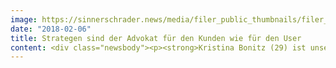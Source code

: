 ```yaml
---
image: https://sinnerschrader.news/media/filer_public_thumbnails/filer_public/ba/52/ba5239b0-1730-4137-8ebb-f0cf3b4c60e8/700px_im_gesprach_mit_kristina_bonitz_.png__480x288_q85_crop_subsampling-2_upscale.png
date: "2018-02-06"
title: Strategen sind der Advokat für den Kunden wie für den User
content: <div class="newsbody"><p><strong>Kristina Bonitz (29) ist unsere Director Strategy &amp; Innovation und hat sich zur ganz persönlichen Aufgabe gemacht, dem Thema digitale Transformation die Schwere zu nehmen. Zu groß ist ihre Energie und ihre Begeisterung daran, Neues zu erschaffen. “Unlock Collective Genius ” ist dabei das Motto von Kristina. Wir haben genauer nachgefragt…</strong></p><p></p><p><strong>Zunächst zu deinem Aufgabenbereich, was macht eine Digitalstrategin?</strong><br/><br/>Die Aufgabe besteht darin, Innovationsprozesse zu facilitieren, es ist Beratung und Trendforschung zugleich. Die inhaltlichen Schwerpunkte liegen bei SinnerSchrader auf digitaler Produktentwicklung. Und dafür wiederum gilt es, die digitale Agenda bzw. die Vision eines Unternehmens zu erarbeiten, herunterzubrechen und bei Organisationsprozessen und Organisationsdesign dahingehend zu beraten. Strategie ist ein integraler Bestandteil eines Produktteams, erarbeitet kollaborativ Produkte und trägt die Verantwortung für die Umsetzung sowie das Endergebnis mit. Schlussendlich geht es auch darum, bewerten zu können welche Tools und Arbeitsmethoden man braucht, um digitale Produkte erstellen zu können.<br/><br/><strong>Was zeichnet deiner Meinung nach eine Strategin aus?</strong><br/><br/>Grundsätzlich sollte man eine große Neugierde für neue Themen haben. Dazu kommt die Begeisterungs- und Inspirationsfähigkeit, sich tief in Themen einzugraben, es nützt nichts, Dinge nur oberflächlich zu verstehen. Um Kunden auf Augenhöhe beraten zu können, muss man sich tiefes Verständnis  erarbeiten, um die Nutzer, Prozesse, Organisation zu durchdringen und Komplexität zu reduzieren. <br/><br/>Dabei hilft kritisches Hinterfragen, Empathie für den User, das Team, den Kunden. Wir Strategen sind der Advokat für den Kunden wie auch für den User.<br/><br/><strong>Und wann ist für dich eine Strategie richtig gut?</strong><br/><br/>Für mich ist eine Strategie richtig gut, wenn sie nicht nur ein spezifisches Zukunftsszenario aufzeigt, sondern auch das alltägliche Verhalten definiert, was gelebt werden muss, um das Ziel zu erreichen. Sie reicht vom Großen Ganzen bis in kleinste Umsetzungen.<br/><br/>Damit muss Strategie immer auch eine Entscheidung für und gegen etwas sein und differenzieren. Wenn sie dann noch einen Dreiklang aus Nutzerbedürfnissen, Business- und Markenzielen und technologischer Machbarkeit aufzeigt, perfekt.<br/><br/><strong>Wobei können Unternehmen im Bezug auf Strategie besser werden?</strong><br/><br/>Eine Strategie scheitert nie an mangelnder Qualität der Idee, sondern eher daran, alle Stakeholder zur Umsetzung des Konzeptes zu bringen und auch bis zum Ende durchzuhalten. Gerade deutsche Unternehmen schauen sehr stark nach dem Wettbewerb, und suchen erst danach, wer ein gleiches oder ähnliches Konzept bereits umgesetzt hat, bevor sie etwas ausprobieren. In Unternehmen wirklich auch mal experimentieren  zu können, um daraus zu lernen und einen Nutzen zu ziehen, das ist häufig noch eine Wunschvorstellung.<br/><br/>Tipps&#58;<br/><br/>1. Die Konsequenzen einer strategischen Entscheidung sollten allen Beteiligten klar sein, damit man nicht so weiter macht wie vorher. Sobald eine Strategie vorgestellt und abgenickt ist, sollte ein Unternehmen die darauf folgenden Schritte bewusst machen und konsequent gehen.<br/><br/>2. Man sollte immer im Sinne des großen Ganzen und des Digitalen Ökosystems handeln, und nicht nur im Sinne einzelner taktischer Schritte und Interessen.<br/><br/><strong>Was gefällt dir an unserer Unternehmenskultur?</strong><br/><br/>Ehrlichkeit und Vertrauen sind ausschlaggebend. Diese Werte bekommt man von der Geschäftsführung oder der Studioleitung und sie sind für mich die Basis eines gemeinsamen guten Miteinanders. Vertrauen in jede Richtung. Ein Team ist bei SinnerSchrader wie eine Familie, jedes Mitglied trägt Verantwortung für die Anderen und nicht nur für sich selbst. Und Individualität zulassen, es sollte nämlich nicht darum gehen, alle in einem Team gleichzuschalten, sondern die individuellen Stärken des Einzelnen zu unterstützen und die Freiheit zu geben, an Themen arbeiten zu können, die einen wirklich interessieren. So finden sich Innovationsmethoden und neue Arten der Collaboration.<br/><br/><strong>Und was wird in Zukunft wichtig sein?</strong><br/><br/>AI wird in Zukunft einen Großteil unseres Alltags bestimmen. Das bedeutet, dass Kreativität und Menschlichkeit noch wichtiger werden. Nicht der User sondern der Mensch steht im Fokus. Human Experience löst User Experience ab.<br/><br/><strong>Hast du besondere Inspirations- und Energiequellen?</strong><br/><br/>Jeden Morgen eine halbe Stunde Recherche in Blogs, und schlichtweg eine hohe Achtsamkeit und Beobachtung dabei, was Menschen tun. Es interessiert mich dabei immer mehr das, was anders ist, als das, was man schon kennt. Die Zukunft findet bei manchen Menschen bereits jetzt statt, man kann anhand einer kleinen Gruppe von Personen ablesen, wie wir mal leben werden.<br/><br/>Subkulturen innerhalb der Musik- und Kunstszene inspirieren mich. Und daneben mache ich noch viel Sport, ich boxe. Und koche unheimlich gerne für Freunde und Familie. </p><p></p><p><strong>Kristina Bonitz hat ihren Bachelor in Internationalem Management und Entrepreneurship in Hamburg und Stockholm gemacht, und ein Masterstudium an der Leuphana Universität Lüneburg absolviert.</strong></p></div>
---
```

